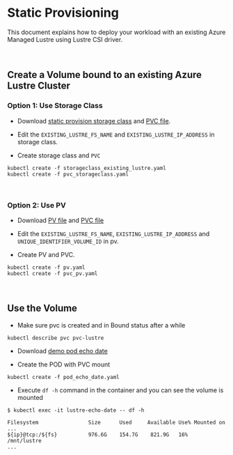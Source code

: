 # Static Provisioning

This document explains how to deploy your workload with an existing Azure Managed Lustre using Lustre CSI driver.

&nbsp;

## Create a Volume bound to an existing Azure Lustre Cluster

### Option 1: Use Storage Class

* Download
[static provision storage class](./examples/storageclass_existing_lustre.yaml)
and [PVC file](./examples/pvc_storageclass.yaml).

* Edit the `EXISTING_LUSTRE_FS_NAME` and `EXISTING_LUSTRE_IP_ADDRESS` in
storage class.

* Create storage class and `PVC`

```shell
kubectl create -f storageclass_existing_lustre.yaml
kubectl create -f pvc_storageclass.yaml
```

&nbsp;

### Option 2: Use PV

* Download [PV file](./examples/pv.yaml) and
[PVC file](./examples/pvc_pv.yaml)

* Edit the `EXISTING_LUSTRE_FS_NAME`, `EXISTING_LUSTRE_IP_ADDRESS` and
`UNIQUE_IDENTIFIER_VOLUME_ID` in pv.

* Create PV and PVC.

```shell
kubectl create -f pv.yaml
kubectl create -f pvc_pv.yaml
```

&nbsp;

## Use the Volume

* Make sure pvc is created and in Bound status after a while

```shell
kubectl describe pvc pvc-lustre
```

* Download [demo pod echo date](./examples/pod_echo_date.yaml)

* Create the POD with PVC mount

```shell
kubectl create -f pod_echo_date.yaml
```

* Execute `df -h` command in the container and you can see the volume is
mounted

```shell
$ kubectl exec -it lustre-echo-date -- df -h

Filesystem                Size      Used     Available Use% Mounted on
...
${ip}@tcp:/${fs}          976.6G    154.7G    821.9G   16%  /mnt/lustre
...
```
